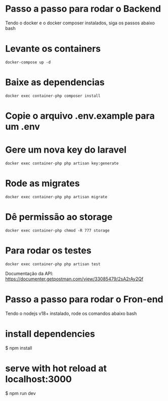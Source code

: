 
# Passo a passo para rodar o Backend
Tendo o docker e o docker composer instalados, siga os passos abaixo
bash
# Levante os containers
`docker-compose up -d`

# Baixe as dependencias
`docker exec container-php composer install`

# Copie o arquivo .env.example para um .env

# Gere um nova key do laravel
`docker exec container-php php artisan key:generate`

# Rode as migrates
`docker exec container-php php artisan migrate`

# Dê permissão ao storage
`docker exec container-php chmod -R 777 storage`

# Para rodar os testes
`docker exec container-php php artisan test`


Documentação da API:
https://documenter.getpostman.com/view/33085479/2sA2rAy2Qf

# Passo a passo para rodar o Fron-end

Tendo o nodejs v18+ instalado, rode os comandos abaixo
bash
# install dependencies
$ npm install

# serve with hot reload at localhost:3000
$ npm run dev
